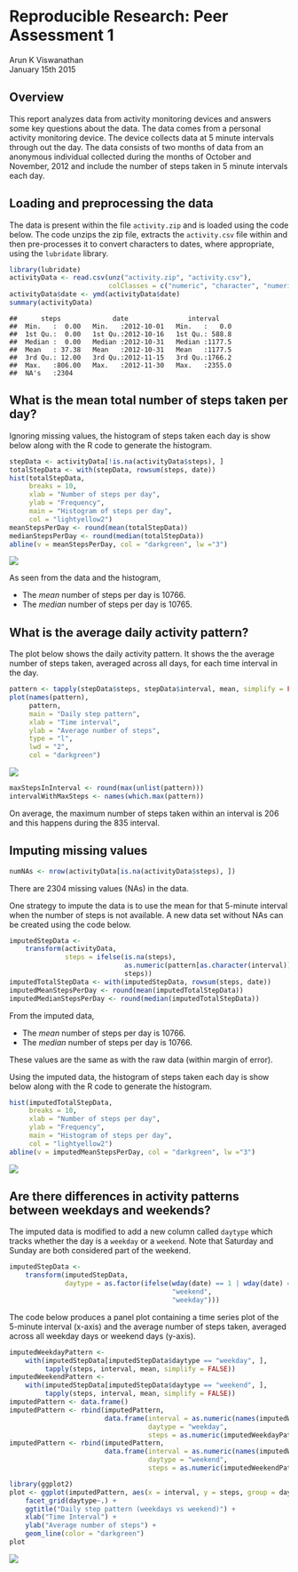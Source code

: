 # Reproducible Research: Peer Assessment 1
Arun K Viswanathan  
January 15th 2015  

## Overview

This report analyzes data from activity monitoring devices and answers some
key questions about the data. The data comes from a personal activity 
monitoring device. The device collects data at 5 minute intervals through out 
the day. The data consists of two months of data from an anonymous individual 
collected during the months of October and November, 2012 and include the 
number of steps taken in 5 minute intervals each day.

## Loading and preprocessing the data

The data is present within the file `activity.zip` and is loaded using the 
code below. The code unzips the zip file, extracts the `activity.csv` file
within and then pre-processes it to convert characters to dates, where
appropriate, using the `lubridate` library.


```r
library(lubridate)
activityData <- read.csv(unz("activity.zip", "activity.csv"),
                         colClasses = c("numeric", "character", "numeric"))
activityData$date <- ymd(activityData$date)
summary(activityData)
```

```
##      steps             date               interval     
##  Min.   :  0.00   Min.   :2012-10-01   Min.   :   0.0  
##  1st Qu.:  0.00   1st Qu.:2012-10-16   1st Qu.: 588.8  
##  Median :  0.00   Median :2012-10-31   Median :1177.5  
##  Mean   : 37.38   Mean   :2012-10-31   Mean   :1177.5  
##  3rd Qu.: 12.00   3rd Qu.:2012-11-15   3rd Qu.:1766.2  
##  Max.   :806.00   Max.   :2012-11-30   Max.   :2355.0  
##  NA's   :2304
```

## What is the mean total number of steps taken per day?

Ignoring missing values, the histogram of steps taken each day is show below 
along with the R code to generate the histogram.


```r
stepData <- activityData[!is.na(activityData$steps), ]
totalStepData <- with(stepData, rowsum(steps, date))
hist(totalStepData,
     breaks = 10,
     xlab = "Number of steps per day",
     ylab = "Frequency",
     main = "Histogram of steps per day",
     col = "lightyellow2")
meanStepsPerDay <- round(mean(totalStepData))
medianStepsPerDay <- round(median(totalStepData))
abline(v = meanStepsPerDay, col = "darkgreen", lw ="3")
```

![](PA1_template_files/figure-html/unnamed-chunk-2-1.png) 

As seen from the data and the histogram, 

* The _mean_ number of steps per day is 10766.
* The _median_ number of steps per day is 10765.

## What is the average daily activity pattern?

The plot below shows the daily activity pattern. It shows the the average 
number of steps taken, averaged across all days, for each time interval in the
day. 


```r
pattern <- tapply(stepData$steps, stepData$interval, mean, simplify = FALSE)
plot(names(pattern), 
     pattern, 
     main = "Daily step pattern",
     xlab = "Time interval",
     ylab = "Average number of steps",
     type = "l",
     lwd = "2",
     col = "darkgreen")
```

![](PA1_template_files/figure-html/unnamed-chunk-3-1.png) 

```r
maxStepsInInterval <- round(max(unlist(pattern)))
intervalWithMaxSteps <- names(which.max(pattern))
```

On average, the maximum number of steps taken within an interval is 
206 and this happens during the 
835 interval. 

## Imputing missing values


```r
numNAs <- nrow(activityData[is.na(activityData$steps), ])
```

There are 2304 missing values (NAs) in the data.

One strategy to impute the data is to use the mean for that 5-minute interval
when the number of steps is not available. A new data set without NAs can be 
created using the code below.


```r
imputedStepData <- 
    transform(activityData,
              steps = ifelse(is.na(steps), 
                             as.numeric(pattern[as.character(interval)]),
                             steps))
imputedTotalStepData <- with(imputedStepData, rowsum(steps, date))
imputedMeanStepsPerDay <- round(mean(imputedTotalStepData))
imputedMedianStepsPerDay <- round(median(imputedTotalStepData))
```

From the imputed data,

* The _mean_ number of steps per day is 10766.
* The _median_ number of steps per day is 10766.

These values are the same as with the raw data (within margin of error).

Using the imputed data, the histogram of steps taken each day is show below 
along with the R code to generate the histogram.


```r
hist(imputedTotalStepData,
     breaks = 10,
     xlab = "Number of steps per day",
     ylab = "Frequency",
     main = "Histogram of steps per day",
     col = "lightyellow2")
abline(v = imputedMeanStepsPerDay, col = "darkgreen", lw ="3")
```

![](PA1_template_files/figure-html/unnamed-chunk-6-1.png) 

## Are there differences in activity patterns between weekdays and weekends?

The imputed data is modified to add a new column called `daytype` which tracks 
whether the day is a `weekday` or a `weekend`. Note that Saturday and Sunday
are both considered part of the weekend.


```r
imputedStepData <- 
    transform(imputedStepData,
              daytype = as.factor(ifelse(wday(date) == 1 | wday(date) == 7,
                                         "weekend", 
                                         "weekday")))
```


The code below produces a panel plot containing a time series plot of the 
5-minute interval (x-axis) and the average number of steps taken, averaged 
across all weekday days or weekend days (y-axis). 


```r
imputedWeekdayPattern <- 
    with(imputedStepData[imputedStepData$daytype == "weekday", ],
         tapply(steps, interval, mean, simplify = FALSE))
imputedWeekendPattern <- 
    with(imputedStepData[imputedStepData$daytype == "weekend", ],
         tapply(steps, interval, mean, simplify = FALSE))
imputedPattern <- data.frame()
imputedPattern <- rbind(imputedPattern, 
                        data.frame(interval = as.numeric(names(imputedWeekdayPattern)),
                                   daytype = "weekday",
                                   steps = as.numeric(imputedWeekdayPattern)))
imputedPattern <- rbind(imputedPattern, 
                        data.frame(interval = as.numeric(names(imputedWeekendPattern)),
                                   daytype = "weekend",
                                   steps = as.numeric(imputedWeekendPattern)))

library(ggplot2)
plot <- ggplot(imputedPattern, aes(x = interval, y = steps, group = daytype)) +
    facet_grid(daytype~.) +
    ggtitle("Daily step pattern (weekdays vs weekend)") + 
    xlab("Time Interval") +
    ylab("Average number of steps") +
    geom_line(color = "darkgreen") 
plot
```

![](PA1_template_files/figure-html/unnamed-chunk-8-1.png) 


